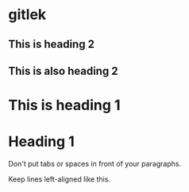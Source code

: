 # gitlek

## This is heading 2

<h2>This is also heading 2 </h2>

# This is heading 1

<h1>Heading 1</h1>

Don't put tabs or spaces in front of your paragraphs.

Keep lines left-aligned like this.
